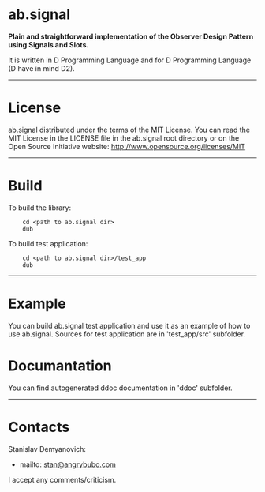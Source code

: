 ab.signal
=========

**Plain and straightforward implementation of the Observer Design Pattern using Signals and Slots.**

It is written in D Programming Language and for D Programming Language (D have in mind D2).

****

License
=======

ab.signal distributed under the terms of the MIT License. You can read the MIT License in the LICENSE file in the
ab.signal root directory or on the Open Source Initiative website: http://www.opensource.org/licenses/MIT

****

Build
=====

To build the library:

        cd <path to ab.signal dir>
        dub

To build test application:

        cd <path to ab.signal dir>/test_app
        dub

****

Example
=======

You can build ab.signal test application and use it as an example of how to use ab.signal.
Sources for test application are in 'test_app/src' subfolder.

Documantation
=============

You can find autogenerated ddoc documentation in 'ddoc' subfolder.

****

Contacts
========

Stanislav Demyanovich:
* mailto: stan@angrybubo.com

I accept any comments/criticism.
